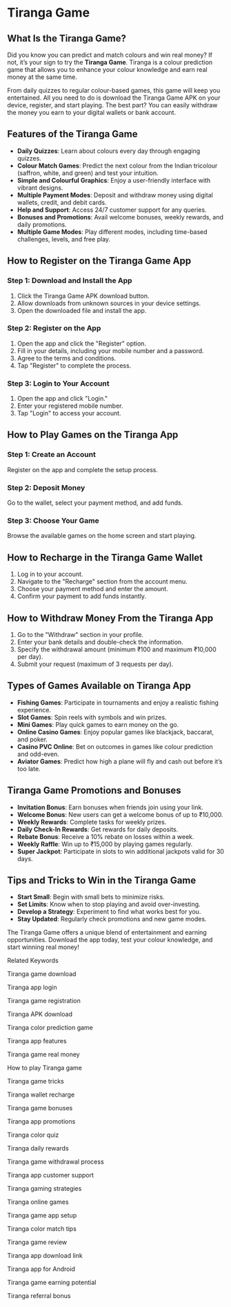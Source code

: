 # Tiranga Game

## What Is the Tiranga Game?

Did you know you can predict and match colours and win real money? If not, it’s your sign to try the **Tiranga Game**. Tiranga is a colour prediction game that allows you to enhance your colour knowledge and earn real money at the same time.

From daily quizzes to regular colour-based games, this game will keep you entertained. All you need to do is download the Tiranga Game APK on your device, register, and start playing. The best part? You can easily withdraw the money you earn to your digital wallets or bank account.

## Features of the Tiranga Game

- **Daily Quizzes**: Learn about colours every day through engaging quizzes.
- **Colour Match Games**: Predict the next colour from the Indian tricolour (saffron, white, and green) and test your intuition.
- **Simple and Colourful Graphics**: Enjoy a user-friendly interface with vibrant designs.
- **Multiple Payment Modes**: Deposit and withdraw money using digital wallets, credit, and debit cards.
- **Help and Support**: Access 24/7 customer support for any queries.
- **Bonuses and Promotions**: Avail welcome bonuses, weekly rewards, and daily promotions.
- **Multiple Game Modes**: Play different modes, including time-based challenges, levels, and free play.

## How to Register on the Tiranga Game App

### Step 1: Download and Install the App
1. Click the Tiranga Game APK download button.
2. Allow downloads from unknown sources in your device settings.
3. Open the downloaded file and install the app.

### Step 2: Register on the App
1. Open the app and click the "Register" option.
2. Fill in your details, including your mobile number and a password.
3. Agree to the terms and conditions.
4. Tap "Register" to complete the process.

### Step 3: Login to Your Account
1. Open the app and click "Login."
2. Enter your registered mobile number.
3. Tap "Login" to access your account.

## How to Play Games on the Tiranga App

### Step 1: Create an Account
Register on the app and complete the setup process.

### Step 2: Deposit Money
Go to the wallet, select your payment method, and add funds.

### Step 3: Choose Your Game
Browse the available games on the home screen and start playing.

## How to Recharge in the Tiranga Game Wallet

1. Log in to your account.
2. Navigate to the "Recharge" section from the account menu.
3. Choose your payment method and enter the amount.
4. Confirm your payment to add funds instantly.

## How to Withdraw Money From the Tiranga App

1. Go to the "Withdraw" section in your profile.
2. Enter your bank details and double-check the information.
3. Specify the withdrawal amount (minimum ₹100 and maximum ₹10,000 per day).
4. Submit your request (maximum of 3 requests per day).

## Types of Games Available on Tiranga App

- **Fishing Games**: Participate in tournaments and enjoy a realistic fishing experience.
- **Slot Games**: Spin reels with symbols and win prizes.
- **Mini Games**: Play quick games to earn money on the go.
- **Online Casino Games**: Enjoy popular games like blackjack, baccarat, and poker.
- **Casino PVC Online**: Bet on outcomes in games like colour prediction and odd-even.
- **Aviator Games**: Predict how high a plane will fly and cash out before it’s too late.

## Tiranga Game Promotions and Bonuses

- **Invitation Bonus**: Earn bonuses when friends join using your link.
- **Welcome Bonus**: New users can get a welcome bonus of up to ₹10,000.
- **Weekly Rewards**: Complete tasks for weekly prizes.
- **Daily Check-In Rewards**: Get rewards for daily deposits.
- **Rebate Bonus**: Receive a 10% rebate on losses within a week.
- **Weekly Raffle**: Win up to ₹15,000 by playing games regularly.
- **Super Jackpot**: Participate in slots to win additional jackpots valid for 30 days.

## Tips and Tricks to Win in the Tiranga Game

- **Start Small**: Begin with small bets to minimize risks.
- **Set Limits**: Know when to stop playing and avoid over-investing.
- **Develop a Strategy**: Experiment to find what works best for you.
- **Stay Updated**: Regularly check promotions and new game modes.

The Tiranga Game offers a unique blend of entertainment and earning opportunities. Download the app today, test your colour knowledge, and start winning real money!

Related Keywords

Tiranga game download

Tiranga app login

Tiranga game registration

Tiranga APK download

Tiranga color prediction game

Tiranga app features

Tiranga game real money

How to play Tiranga game

Tiranga game tricks

Tiranga wallet recharge

Tiranga game bonuses

Tiranga app promotions

Tiranga color quiz

Tiranga daily rewards

Tiranga game withdrawal process

Tiranga app customer support

Tiranga gaming strategies

Tiranga online games

Tiranga game app setup

Tiranga color match tips

Tiranga game review

Tiranga app download link

Tiranga app for Android

Tiranga game earning potential

Tiranga referral bonus
